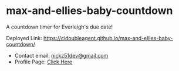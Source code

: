 # max-and-ellies-baby-countdown
A countdown timer for Everleigh's due date!

Deployed Link: https://cidoubleagent.github.io/max-and-ellies-baby-countdown/
* Contact email: [nickz51dev@gmail.com](https://mail.google.com/mail/?view=cm&fs=1&tf=1&to=nickz51dev@gmail.com)
* Profile Page: [Click Here](https://cidoubleagent.github.io/react-portfolio/)